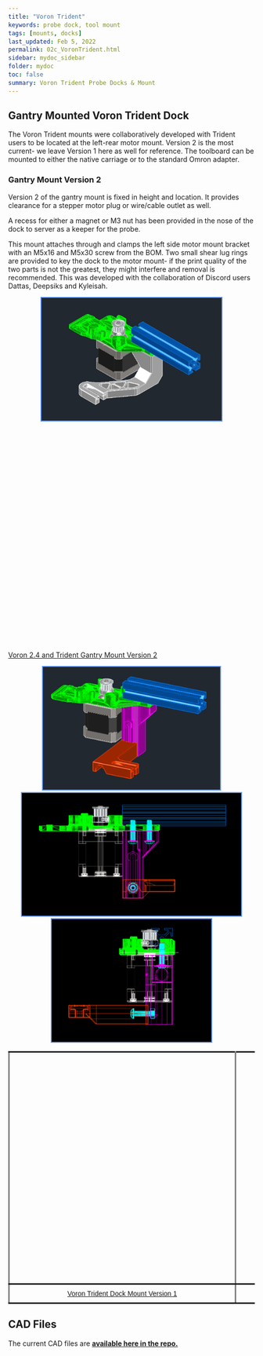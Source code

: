```yaml
---
title: "Voron Trident"
keywords: probe dock, tool mount
tags: [mounts, docks]
last_updated: Feb 5, 2022
permalink: 02c_VoronTrident.html
sidebar: mydoc_sidebar
folder: mydoc
toc: false
summary: Voron Trident Probe Docks & Mount 
---
```


## Gantry Mounted Voron Trident Dock
The Voron Trident mounts were collaboratively developed with Trident users to be located at the left-rear motor mount.  Version 2 is the most current- we leave Version 1 here as well for reference. The toolboard can be mounted to either the native carriage or to the standard Omron adapter. 


### Gantry Mount Version 2
Version 2 of the gantry mount is fixed in height and location. It provides clearance for a stepper motor plug or wire/cable outlet as well.  

A recess for either a magnet or M3 nut has been provided in the nose of the dock to server as a keeper for the probe.  

This mount attaches through and clamps the left side motor mount bracket with an M5x16 and M5x30 screw from the BOM. Two small shear lug rings are provided to key the dock to the motor mount- if the print quality of the two parts is not the greatest, they might interfere and removal is recommended.  This was developed with the collaboration of Discord users Dattas, Deepsiks and Kyleisah.  

<div style="width:100%;text-align:center;">
<a href="images\02-voron\VoronGantryMountRev2.jpg" data-lity>
<img src="images\02-voron\VoronGantryMountRev2.jpg" style="height:250px; border:2px solid CornflowerBlue"></a>
</div>


<div id="stl_cont0" style="width:450px;height:450px;margin:0 auto;">
  <script>
    var stl_viewer=new StlViewer
    (
      document.getElementById("stl_cont0"), 
      {
          allow_drag_and_drop: false, 
          auto_rotate:true,
          auto_resize:true,
          zoom:200,
          models: 
          [ 
            {filename:"https://raw.githubusercontent.com/nionio6915/Euclid_Probe/main/stls/Voron/VoronGantryMountRev2.stl",color:"#1E73BE", rotationx:5.0, rotationy:-0.50, rotationz:0.0} 
          ]
      }
    );
  </script>
  </div>  

<a href="https://raw.githubusercontent.com/nionio6915/Euclid_Probe/main/stls/Voron/VoronGantryMountRev2.stl" target="blank">Voron 2.4 and Trident Gantry Mount Version 2</a>  




<div style="width:100%;text-align:center;">
<a href="images\02-voron\Trident_TopMount.png" data-lity>
<img src="images\02-voron\Trident_TopMount.png" style="height:250px; border:2px solid CornflowerBlue"></a>

<a href="images\02-voron\Trident_TopMountXRay.png" data-lity>
<img src="images\02-voron\Trident_TopMountXRay.png" style="height:250px; border:2px solid CornflowerBlue"></a>  

<a href="images\02-voron\Trident_TopMountXRay2.png" data-lity>
<img src="images\02-voron\Trident_TopMountXRay2.png" style="height:250px; border:2px solid CornflowerBlue"></a>
</div>

<div style="width:100%;text-align:center;">
<style type="text/css">
.tg  {border-collapse:collapse;border-spacing:0;}
.tg td{border-color:black;border-style:solid;border-width:3px;font-family:Arial, sans-serif;font-size:14px;
  overflow:hidden;padding:10px 5px;word-break:normal;}
.tg th{border-color:black;border-style:solid;border-width:3px;font-family:Arial, sans-serif;font-size:14px;
  font-weight:normal;overflow:hidden;padding:10px 5px;word-break:normal;}
.tg .tg-0pky{border-color:inherit;text-align:center;vertical-align:middle}
</style>
<table class="tg">
<tbody>
  <tr>
    <td class="tg-0pky">
    <div id="stl_cont01" style="width:450px;height:450px;margin:0 auto;">
      <script>
        var stl_viewer=new StlViewer
        (
          document.getElementById("stl_cont01"), 
          {
              allow_drag_and_drop: false, 
              auto_rotate:true,
              auto_resize:true,
              zoom:110,
              models: 
              [ 
                {filename:"https://raw.githubusercontent.com/nionio6915/Euclid_Probe/main/stls/Voron/Trident_TopMountCloseV4.stl",color:"#1E73BE", rotationx:5.0, rotationy:-0.50, rotationz:0.0} 
              ]
          }
        );
      </script>
    </div>
    </td>
    <td class="tg-0pky">
    <div id="stl_cont02" style="width:450px;height:450px;margin:5 auto">
      <script>
         var stl_viewer=new StlViewer
         (
           document.getElementById("stl_cont02"), 
           {
               allow_drag_and_drop: false,
               auto_rotate:true,
               auto_resize:true,
               zoom:110,
               models: 
               [ 
                 {filename:"https://raw.githubusercontent.com/nionio6915/Euclid_Probe/main/stls/Voron/Trident_TopMountDockCloseV4.stl",color:"#1E73BE", rotationx:5.0, rotationy:-0.50, rotationz:0.0} 
               ]
           }
         );
     </script>
    </div> 
    </td>
  </tr>

  <tr>
    <td class="tg-0pky"><a href="https://raw.githubusercontent.com/nionio6915/Euclid_Probe/main/stls/Voron/Trident_TopMountCloseV4.stl">Voron Trident Dock Mount Version 1</a></td>
    <td class="tg-0pky"><a href="https://raw.githubusercontent.com/nionio6915/Euclid_Probe/main/stls/Voron/Trident_TopMountDockCloseV4.stl">Voron Trident Dock Version 2 </a></td>
  </tr>

</tbody>
</table>
</div>  

## CAD Files
The current CAD files are <a href='https://github.com/nionio6915/Euclid_Probe/tree/main/CAD' target="_blank"><b> available here in the repo.</b></a>
